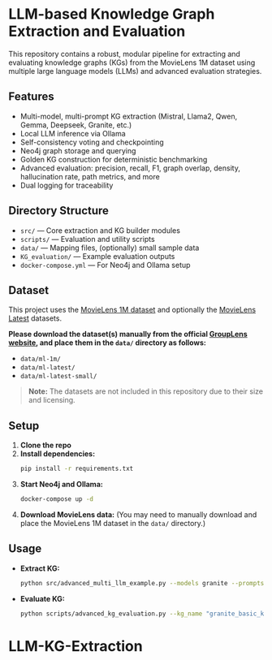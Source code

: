 # LLM-based Knowledge Graph Extraction and Evaluation

This repository contains a robust, modular pipeline for extracting and evaluating knowledge graphs (KGs) from the MovieLens 1M dataset using multiple large language models (LLMs) and advanced evaluation strategies.

## Features

- Multi-model, multi-prompt KG extraction (Mistral, Llama2, Qwen, Gemma, Deepseek, Granite, etc.)
- Local LLM inference via Ollama
- Self-consistency voting and checkpointing
- Neo4j graph storage and querying
- Golden KG construction for deterministic benchmarking
- Advanced evaluation: precision, recall, F1, graph overlap, density, hallucination rate, path metrics, and more
- Dual logging for traceability

## Directory Structure

- `src/` — Core extraction and KG builder modules
- `scripts/` — Evaluation and utility scripts
- `data/` — Mapping files, (optionally) small sample data
- `KG_evaluation/` — Example evaluation outputs
- `docker-compose.yml` — For Neo4j and Ollama setup

## Dataset

This project uses the [MovieLens 1M dataset](https://grouplens.org/datasets/movielens/1m/) and optionally the [MovieLens Latest](https://grouplens.org/datasets/movielens/latest/) datasets.

**Please download the dataset(s) manually from the official [GroupLens website](https://grouplens.org/datasets/movielens/), and place them in the `data/` directory as follows:**

- `data/ml-1m/`
- `data/ml-latest/`
- `data/ml-latest-small/`

> **Note:** The datasets are not included in this repository due to their size and licensing.

## Setup

1. **Clone the repo**
2. **Install dependencies:**
   ```bash
   pip install -r requirements.txt
   ```
3. **Start Neo4j and Ollama:**
   ```bash
   docker-compose up -d
   ```
4. **Download MovieLens data:**
   (You may need to manually download and place the MovieLens 1M dataset in the `data/` directory.)

## Usage

- **Extract KG:**
  ```bash
  python src/advanced_multi_llm_example.py --models granite --prompts basic --dataset data/ml-1m --start_index 0
  ```
- **Evaluate KG:**
  ```bash
  python scripts/advanced_kg_evaluation.py --kg_name "granite_basic_kg" --dataset data/ml-1m
  ```


# LLM-KG-Extraction
